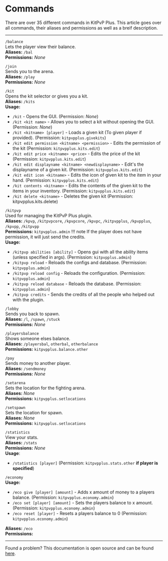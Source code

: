 # Commands
There are over 35 different commands in KitPvP Plus. This article goes over all commands, their aliases and permissions as well as a breif
description.

------------

`/balance`  
Lets the player view their balance.  
**Aliases:** `/bal`  
**Permissions:** *None*

`/join`  
Sends you to the arena.  
**Aliases:** `/play`  
**Permissions:** *None*

`/kit`  
Opens the kit selector or gives you a kit.  
**Aliases:** `/kits`  
**Usage:**

- `/kit` - Opens the GUI. (Permission: *None*)
- `/kit <kit name>` - Allows you to select a kit without opening the GUI. (Permission: *None*)
- `/kit <kitname> [player]` - Loads a given kit (To given player if provided). (Permission: `kitpvpplus.givekits`)
- `/kit edit permission <kitname> <permission>` - Edits the permission of the kit (Permission: `kitpvpplus.kits.edit`)
- `/kit edit price <kitname> <price>` - Edits the price of the kit (Permission: `kitpvpplus.kits.edit`)
- `/kit edit displayname <kitname> <newdisplayname>` - Edit's the displayname of a given kit. (Permission: `kitpvpplus.kits.edit`)
- `/kit edit icon <kitname>` - Edits the icon of given kit to the item in your hand. (Permission: `kitpvpplus.kits.edit`)
- `/kit contents <kitname>` - Edits the contents of the given kit to the items in your inventory. (Permission: `kitpvpplus.kits.edit`)
- `/kit delete <kitname>` - Deletes the given kit (Permission: kitpvpplus.kits.delete)

`/kitpvp`  
Used for managing the KitPvP Plus plugin.  
**Aliases:** `/kpvp`, `/kitpvpcore`, `/kpvpcore`, `/kpvpc`, `/kitpvpplus`, `/kpvpplus`, `/kpvpp`, `/kitpvpp`   
**Permissions:** `kitpvpplus.admin`
!!! note
    If the player does not have permission, it will just send the credits.  
**Usage:**

- `/kitpvp abilities [ability]` - Opens gui with all the ability items (unless specified in args). (Permission: `kitpvpplus.admin`)
- `/kitpvp reload` - Reloads the configs and database. (Permission: `kitpvpplus.admin`)
- `/kitpvp reload config` - Reloads the configuration. (Permission: `kitpvpplus.admin`)
- `/kitpvp reload database` - Reloads the database. (Permission: `kitpvpplus.admin`)
- `/kitpvp credits` - Sends the credits of all the people who helped out with the plugin.

`/lobby`  
Sends you back to spawn.  
**Aliases:** `/l`, `/spawn`, `/stuck`  
**Permissions:** *None*

`/playersbalance`  
Shows someone elses balance.  
**Aliases:** `/playersbal`, `otherbal`, `otherbalance`  
**Permissions:** `kitpvpplus.balance.other`

`/pay`  
Sends money to another player.  
**Aliases:** `/sendmoney`  
**Permissions:** *None*

`/setarena`  
Sets the location for the fighting arena.  
**Aliases:** *None*  
**Permissions:** `kitpvpplus.setlocations`

`/setspawn`  
Sets the location for spawn.  
**Aliases:** *None*  
**Permissions:** `kitpvpplus.setlocations`

`/statistics`  
View your stats.  
**Aliases:** `/stats`  
**Permissions:** *None*  
**Usage**:

- `/statistics [player]` (Permission: `kitpvpplus.stats.other` **if player is specified**)

`/economy`  
**Usage:**

- `/eco give [player] [amount]` - Adds x amount of money to a players balance. (Permission: `kitpvpplus.economy.admin`)
- `/eco set [player] [amount]` - Sets the players balance to x amount. (Permission: `kitpvpplus.economy.admin`)
- `/eco reset [player]` - Resets a players balance to 0 (Permission: `kitpvpplus.economy.admin`)

**Aliases:** `/eco`  
**Permissions:**

<!---
`/`  
  
**Aliases:**  
**Permissions:**
--->


<!---| Command || Description || Aliases || Permissions |
|--||------||--||--|
| `/balance` || Lets the player view their balance. ||  ||  |
| `/economy` || Allows server admins to manage other player's balancel. ||`eco`||
|  ||  | -->

---
Found a problem? This documentation is open source and can be found [here](https://github.com/Nuckerr/KitPvPPlus-docs).
